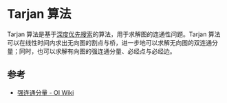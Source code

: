 # Tarjan 算法

Tarjan 算法是基于[深度优先搜索](../../ds/graph.md#深度优先搜索)的算法，用于求解图的连通性问题。Tarjan 算法可以在线性时间内求出无向图的割点与桥，进一步地可以求解无向图的双连通分量；同时，也可以求解有向图的强连通分量、必经点与必经边。

## 参考

- [强连通分量 - OI Wiki](https://oi-wiki.org/graph/scc/)
